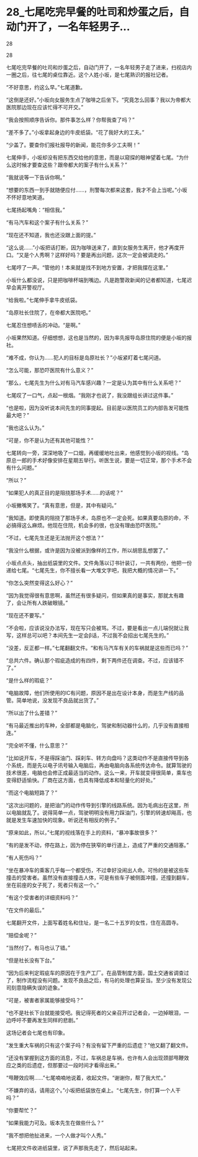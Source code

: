 # 28_七尾吃完早餐的吐司和炒蛋之后，自动门开了，一名年轻男子...

28

28

七尾吃完早餐的吐司和炒蛋之后，自动门开了，一名年轻男子走了进来，扫视店内一圈之后，往七尾的桌位靠近。这个人姓小坂，是七尾熟识的报社记者。

“不好意思，约这么早。”七尾道歉。

“这倒是还好。”小坂向女服务生点了咖啡之后坐下。“究竟怎么回事？我以为帝都大医院那边现在应该忙得不可开交。”

“我会按照顺序告诉你。那件事怎么样？你帮我查了吗？”

“差不多了。”小坂拿起身边的牛皮纸袋。“花了我好大的工夫。”

“少盖了。要查你们报社报导的新闻，能花你多少工夫啊！”

七尾伸手，小坂却没有把东西交给他的意思，而是以窥探的眼神望着七尾。“为什么这时候才要查这些？跟帝都大的案子有什么关系？”

“我就说等一下告诉你啊。”

“想要的东西一到手就随便应付……，刑警每次都来这套，我才不会上当呢。”小坂不怀好意地笑道。

七尾扬起嘴角：“相信我。”

“有马汽车和这个案子有什么关系？”

“现在还不知道，我也还没跟上面的提。”

“这么说……”小坂把话打断，因为咖啡送来了，直到女服务生离开，他才再度开口。“又是个人秀啊？这样好吗？要是再出问题，这次一定会被调走的。”

七尾哼了一声。“管他的！本来就是找不到地方安置，才把我摆在这里。”

小坂什么都没说，只是把咖啡杯端到嘴边。凡是跑警政新闻的记者都知道，七尾迟早会离开警视厅。

“给我啦。”七尾伸手拿牛皮纸袋。

“岛原社长住院了，在帝都大医院吧。”

七尾忍住想啧舌的冲动。“是啊。”

小坂果然知道。仔细想想，这也是当然的，因为率先报导岛原住院的便是小坂的报社。

“难不成，你认为……犯人的目标是岛原社长？”小坂紧盯着七尾问道。

“怎么可能，那恐吓医院有什么意义？”

“那么，七尾先生为什么对有马汽车感兴趣？一定是认为其中有什么关系吧？”

七尾叹了一口气，点起一根烟。“我刚才也说了，我没跟组长讲过这件事。”

“也是啦，因为没听说本间先生的同事提起。目前是以医院员工的内部告发可能性最大吧？”

“我也这么认为。”

“可是，你不是认为还有其他可能性？”

七尾转向一旁，深深地吸了一口烟，再缓缓地吐出来，他感觉到小坂的视线。“岛原总一郎的手术好像安排在星期五举行。听医生说，要是一切正常，那个手术不会有什么问题。”

“所以？”

“如果犯人的真正目的是阻挠那场手术……的话呢？”

小坂撇嘴笑了。“真有意思，但是，其中有疑问。”

“我知道。即使真的阻挠了那场手术，岛原也不一定会死。如果真要岛原的命，不必搞得这么麻烦。他现在住院，机会多的很，也没有理由恐吓医院。”

“不过，七尾先生还是无法抛开这个想法？”

“我没什么根据，或许是因为没被派到像样的工作，所以胡思乱想罢了。”

小坂点点头，抽出纸袋里的文件。文件角落以订书针装订，一共有两份，他把一份递给七尾。“七尾先生，你不擅长看一大堆文字吧，我把大概的情况讲一下。”

“你怎么突然变得这么好心？”

“因为我觉得很有意思啊，虽然还有很多疑问，但如果真的是事实，那就太有趣了，会让所有人跌破眼镜。”

“现在还不要写。”

“不会啦，应该说没办法写，现在写只会被骂。不过，要是看出一点儿端倪就让我写，这样总可以吧？本间先生一定会β话，不过我不会招出七尾先生的。”

“没差，反正都一样。”七尾翻翻文件。“和有马汽车有关的车祸就是这些而已吗？”

“总共六件。确认那个瑕疵造成的有四件，剩下两件还在调查。不过，应该错不了。”

“是什么样的瑕疵？”

“电脑故障，他们所使用的IC有问题，原因不是出在设计本身，而是生产线的品管。简单地说，没发现不良品就出货了。”

“所以出了什么差错？”

“有马最近推出的车种，全部都是电脑化，驾驶和制动器什么的，几乎没有直接相连。”

“完全听不懂，什么意思？”

“比如说开车，不是得踩油门、踩刹车、转方向盘吗？这类动作不是直接传导到各个系统，而是先以电子讯号输入电脑后，再由电脑向各系统传达命令。就算驾驶的技术很差，电脑也会修正成最适当的动作。这么一来，开车就变得很简单，乘车也变得舒适愉快。厂商在这方面，也具有降低成本和轻量化的好处。”

“而这个电脑短路了？”

“这次出问题的，是把油门的动作传导到引擎的线路系统。因为毛病出在这里，所以电脑就乱了。说得简单一点，驾驶明明没有用力踩油门，引擎的转速却飚高，也就是发生车速加快的现象。听说还有相反的例子。”

“原来如此，所以，”七尾的视线落在手上的资料，“暴冲事故很多？”

“有的是发不动，停在路上，因为停在狭窄的单行道上，造成了严重的交通阻塞。”

“有人死伤吗？”

“坐在暴冲车的乘客几乎每一个都受伤，不过幸好没闹出人命。可怜的是被这些车撞击的受害者。虽然没有直接撞击人体，可是有些车子被侧面冲撞，还撞到翻车，坐在前座的女子死了，死者只有这一个。”

“有这个受害者的详细资料吗？”

“在文件的最后。”

七尾翻开文件，上面写着姓名和住址，是一名二十五岁的女性，住在高圆寺。

“赔偿金呢？”

“当然付了。有马也认了错。”

“但是社长没有下台。”

“因为后来判定瑕疵车的原因在于生产工厂。在品管制度方面，国土交通省调查过了，制作流程没有问题。发现不良品之后，有马的处理也算妥当。至少没有发现公司刻意隐瞒失误的迹象。”

“可是，被害者家属能够接受吗？”

“也不是社长下台就能接受吧。我记得死者的父亲召开过记者会，一边掉眼泪，一边呼吁不要再发生同样的悲剧。”

这场记者会七尾也有印象。

“发生重大车祸的只有这个案子吗？有没有留下严重的后遗症？”他又翻了翻文件。

“还没有掌握到这方面的消息，不过，车祸总是车祸，也许有人会出现颈部甩鞭效应之类的后遗症，但那要过一段时间才看得出来。”

“甩鞭效应啊……”七尾喃喃地说着，收起文件。“谢谢你，帮了我大忙。”

“不嫌弃的话，请用这个。”小坂把纸袋放在桌上。“七尾先生，你打算一个人干吗？”

“你要帮忙？”

“如果我能力可及。坂本先生在做些什么？”

“我不想把他扯进来，一个人做才叫个人秀。”

七尾把文件收进纸袋里，说了声那我先走了，然后站起来。